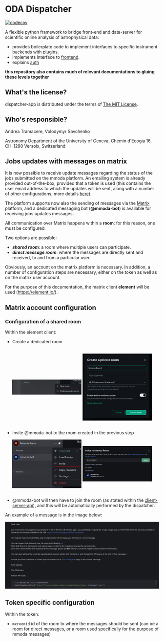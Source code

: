 ODA Dispatcher
==========================================

[![codecov](https://codecov.io/gh/oda-hub/dispatcher-app/branch/master/graph/badge.svg?token=9A4QWsQNOo)](https://codecov.io/gh/oda-hub/dispatcher-app)

A flexible python framework to bridge front-end and data-server for scientific online analysis of astrophysical data:

* provides boilerplate code to implement interfaces to specific instrument backends with [plugins](dispatcher-plugins).
* implements interface to [frontend](frontend).
* explains [auth](interfaces.md)

**this repository also contains much of relevant documentations to gluing these levels together**

What's the license?
-------------------

dispatcher-app is distributed under the terms of [The MIT License](LICENSE).

Who's responsible?
-------------------
Andrea Tramacere, Volodymyr Savchenko

Astronomy Department of the University of Geneva, Chemin d'Ecogia 16, CH-1290 Versoix, Switzerland


Jobs updates with messages on matrix
-----------------------------------------------

It is now possible to receive update messages regarding the status of the jobs submitted on the mmoda platform. An emailing system is already provided out-of-the-box, provided that a token is used (this contains the user email address to which the updates will be sent, along with a number of other configurations, more details [here](interfaces.md#user-tokens)).

The platform supports now also the sending of messages via the [Matrix](https://matrix.org/) platform, and a dedicated messaging bot (__@mmoda-bot__) is available for receiving jobs updates messages.

All communication over Matrix happens within a **room**: for this reason, one must be configured.

Two options are possible:
* _**shared room**_: a room where multiple users can participate.  
* _**direct message room**_: where the messages are directly sent and received, to and from a particular user.

Obviously, an account on the matrix platform is necessary. In addition, a number of configuration steps are necessary, either on the token as well as on the matrix user account.

For the purpose of this documentation, the matrix client **element** will be used (https://element.io/).

Matrix account configuration
----------------------------

### Configuration of a shared room

Within the element client:
* Create a dedicated room 
<br/>
<div align="center">
<img align="center" src="readme_imgs/img.png" width ="45%">
<img align="center" src="readme_imgs/img_1.png"  width ="45%">
</div>
<br clear="left"/>

* Invite @mmoda-bot to the room created in the previous step
<div align="center">
<img align="center" src="readme_imgs/img_2.png" width ="45%">
<img align="center" src="readme_imgs/img_3.png"  width ="45%">
</div>
<br clear="left"/>

* @mmoda-bot will then have to join the room (as stated within the [client-server-api](https://spec.matrix.org/latest/client-server-api/#room-membership)), and this will be automatically performed by the dispatcher.

An example of a message is in the image below:

![img.png](readme_imgs/img_matrix_msg_example.png)

Token specific configuration
----------------------------

Within the token:

* `mxroomid` id of the room to where the messages should be sent (can be a room for direct messages, or a room used specifically for the purpose of mmoda messages)

